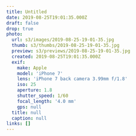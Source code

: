 ```yaml
---
title: Untitled
date: 2019-08-25T19:01:35.000Z
draft: false
drop: true
photo:
  url: s3/images/2019-08-25-19-01-35.jpg
  thumb: s3/thumbs/2019-08-25-19-01-35.jpg
  preview: s3/previews/2019-08-25-19-01-35.jpg
  created: 2019-08-25T19:01:35.000Z
  exif:
    make: Apple
    model: 'iPhone 7'
    lens: 'iPhone 7 back camera 3.99mm f/1.8'
    iso: 25
    aperture: 1.8
    shutter_speed: 1/60
    focal_length: '4.0 mm'
    gps: null
  title: null
  caption: null
links: []
---
```

